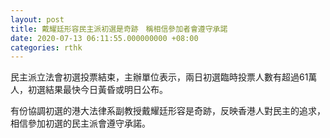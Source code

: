 ```yaml
---
layout: post
title: 戴耀廷形容民主派初選是奇跡　稱相信參加者會遵守承諾
date: 2020-07-13 06:11:55.000000000 +08:00
categories: rthk
---
```


民主派立法會初選投票結束，主辦單位表示，兩日初選臨時投票人數有超過61萬人，初選結果最快今日黃昏或明日公布。

有份協調初選的港大法律系副教授戴耀廷形容是奇跡，反映香港人對民主的追求，相信參加初選的民主派會遵守承諾。
